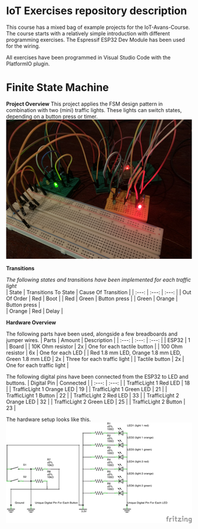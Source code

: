 # IoT Exercises repository description
This course has a mixed bag of example projects for the IoT-Avans-Course. The course starts with a relatively simple introduction with different programming exercises. The Espressif ESP32 Dev Module has been used for the wiring.   

All exercises have been programmed in Visual Studio Code with the PlatformIO plugin.  

# Finite State Machine
**Project Overview**
This project applies the FSM design pattern in combination with two (mini) traffic lights. These lights can switch states, depending on a button press or timer. 
![TrafficLight](https://raw.githubusercontent.com/jetspiking/IoT_Exercises/main/FiniteStateMachine_TrafficLight/TrafficLightOverview.jpg)

**Transitions**  

*The following states and transitions have been implemented for each traffic light*
<br>
| State | Transitions To State | Cause Of Transition | 
| :---: | :---: | :---: |
| Out Of Order | Red | Boot |
| Red | Green | Button press |
| Green | Orange | Button press |  
| Orange | Red | Delay | 

**Hardware Overview**

The following parts have been used, alongside a few breadboards and jumper wires.
| Parts | Amount | Description |
| :---: | :---: | :---: |
| ESP32 | 1 | Board | 
| 10K Ohm resistor | 2x | One for each tactile button | 
| 100 Ohm resistor | 6x | One for each LED | 
| Red 1.8 mm LED, Orange 1.8 mm LED, Green 1.8 mm LED | 2x | Three for each traffic light |
| Tactile button | 2x | One for each traffic light | 

The following digital pins have been connected from the ESP32 to LED and buttons. 
| Digital Pin | Connected | 
| :---: | :---: |
| TrafficLight 1 Red LED | 18 |
| TrafficLight 1 Orange LED | 19 | 
| TrafficLight 1 Green LED | 21 |
| TrafficLight 1 Button | 22 | 
| TrafficLight 2 Red LED | 33 |
| TrafficLight 2 Orange LED | 32 | 
| TrafficLight 2 Green LED | 25 | 
| TrafficLight 2 Button | 23 | 

The hardware setup looks like this.
![Hardware Scheme](https://github.com/jetspiking/IoT_Exercises/blob/main/FiniteStateMachine_TrafficLight/TrafficLightScheme.png?raw=true)


